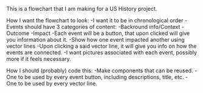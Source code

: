 This is a flowchart that I am making for a US History project.

How I want the flowchart to look:
    -I want it to be in chronological order
    -Events should have 3 categories of content:
        -Backround info/Context
        -Outcome
        -Impact
    -Each event will be a button, that upon clicked will give you information about it.
    -Show how one event impacted another using vector lines
        -Upon clicking a said vector line, it will give you info on how the events are connected.
    -I want pictures associated with each event, possibly more if it feels necessary.

How I should (probably) code this:
    -Make components that can be reused.
        -One to be used by every event button, including descriptions, title, etc.
        -One to be used by every vector line.
        
    
